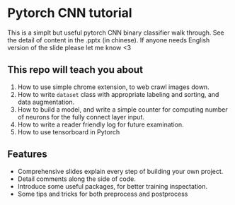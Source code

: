 # Pytorch CNN tutorial
This is a simplt but useful pytorch CNN binary classifier walk through.
See the detail of content in the .pptx (in chinese). If anyone needs English version of the slide please let me know <3

## This repo will teach you about
1. How to use simple chrome extension, to web crawl images down.
2. How to write `dataset` class with appropriate labeling and sorting, and data augmentation.
3. How to build a model, and write a simple counter for computing number of neurons for the fully connect layer input.
4. How to write a reader friendly log for future examination.
5. How to use tensorboard in Pytorch

## Features
* Comprehensive slides explain every step of building your own project.
* Detail comments along the side of code.
* Introduce some useful packages, for better training inspectation.
* Some tips and tricks for both preprocess and postprocess
